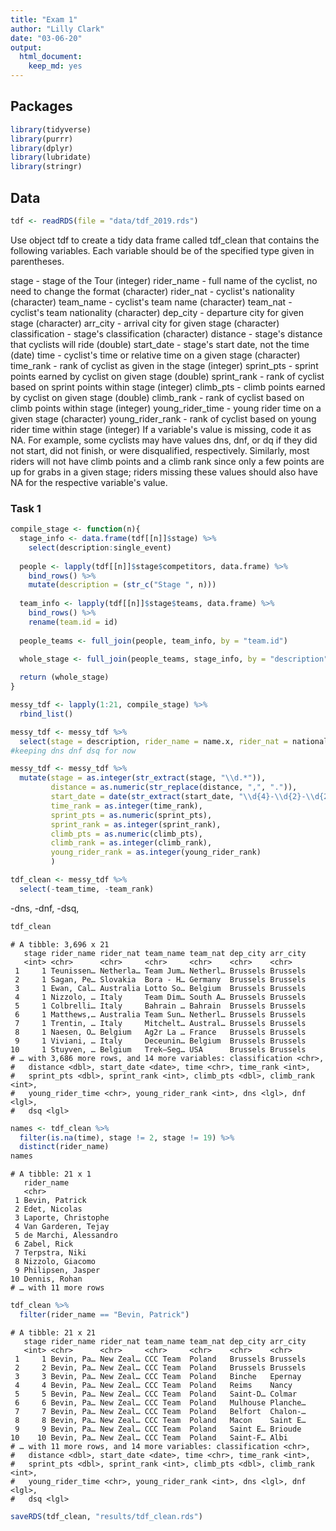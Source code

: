```yaml
---
title: "Exam 1"
author: "Lilly Clark"
date: "03-06-20"
output: 
  html_document:
    keep_md: yes
---
```




## Packages


```r
library(tidyverse)
library(purrr)
library(dplyr)
library(lubridate)
library(stringr)
```

## Data


```r
tdf <- readRDS(file = "data/tdf_2019.rds")
```

Use object tdf to create a tidy data frame called tdf_clean that contains the following variables. Each variable should be of the specified type given in parentheses.

stage - stage of the Tour (integer)
rider_name - full name of the cyclist, no need to change the format (character)
rider_nat - cyclist's nationality (character)
team_name - cyclist's team name (character)
team_nat - cyclist's team nationality (character)
dep_city - departure city for given stage (character)
arr_city - arrival city for given stage (character)
classification - stage's classification (character)
distance - stage's distance that cyclists will ride (double)
start_date - stage's start date, not the time (date)
time - cyclist's time or relative time on a given stage (character)
time_rank - rank of cyclist as given in the stage (integer)
sprint_pts - sprint points earned by cyclist on given stage (double)
sprint_rank - rank of cyclist based on sprint points within stage (integer)
climb_pts - climb points earned by cyclist on given stage (double)
climb_rank - rank of cyclist based on climb points within stage (integer)
young_rider_time - young rider time on a given stage (character)
young_rider_rank - rank of cyclist based on young rider time within stage (integer)
If a variable's value is missing, code it as NA. For example, some cyclists may have values dns, dnf, or dq if they did not start, did not finish, or were disqualified, respectively. Similarly, most riders will not have climb points and a climb rank since only a few points are up for grabs in a given stage; riders missing these values should also have NA for the respective variable's value.


### Task 1


```r
compile_stage <- function(n){
  stage_info <- data.frame(tdf[[n]]$stage) %>%
    select(description:single_event)
  
  people <- lapply(tdf[[n]]$stage$competitors, data.frame) %>%
    bind_rows() %>%
    mutate(description = (str_c("Stage ", n)))
  
  team_info <- lapply(tdf[[n]]$stage$teams, data.frame) %>%
    bind_rows() %>%
    rename(team.id = id)
  
  people_teams <- full_join(people, team_info, by = "team.id")
  
  whole_stage <- full_join(people_teams, stage_info, by = "description") 

  return (whole_stage)
}

messy_tdf <- lapply(1:21, compile_stage) %>%
  rbind_list()
```


```r
messy_tdf <- messy_tdf %>%
  select(stage = description, rider_name = name.x, rider_nat = nationality.x, team_name = team.name, team_nat = team.nationality, dep_city = departure_city, arr_city = arrival_city, classification, distance, start_date = scheduled, time = result.time, time_rank = result.time_ranking, team_time = result.team_time, team_rank = result.team_time_ranking, sprint_pts = result.sprint, sprint_rank = result.sprint_ranking, climb_pts = result.climber, climb_rank = result.climber_ranking, young_rider_time = result.young_rider, young_rider_rank = result.young_rider_ranking, dns, dnf, dsq)
#keeping dns dnf dsq for now
```


```r
messy_tdf <- messy_tdf %>%
  mutate(stage = as.integer(str_extract(stage, "\\d.*")),
         distance = as.numeric(str_replace(distance, ",", ".")), 
         start_date = date(str_extract(start_date, "\\d{4}-\\d{2}-\\d{2}")),
         time_rank = as.integer(time_rank), 
         sprint_pts = as.numeric(sprint_pts),
         sprint_rank = as.integer(sprint_rank),
         climb_pts = as.numeric(climb_pts),
         climb_rank = as.integer(climb_rank),
         young_rider_rank = as.integer(young_rider_rank)
         )

tdf_clean <- messy_tdf %>%
  select(-team_time, -team_rank)
```

-dns, -dnf, -dsq,


```r
tdf_clean
```

```
# A tibble: 3,696 x 21
   stage rider_name rider_nat team_name team_nat dep_city arr_city
   <int> <chr>      <chr>     <chr>     <chr>    <chr>    <chr>   
 1     1 Teunissen… Netherla… Team Jum… Netherl… Brussels Brussels
 2     1 Sagan, Pe… Slovakia  Bora - H… Germany  Brussels Brussels
 3     1 Ewan, Cal… Australia Lotto So… Belgium  Brussels Brussels
 4     1 Nizzolo, … Italy     Team Dim… South A… Brussels Brussels
 5     1 Colbrelli… Italy     Bahrain … Bahrain  Brussels Brussels
 6     1 Matthews,… Australia Team Sun… Netherl… Brussels Brussels
 7     1 Trentin, … Italy     Mitchelt… Austral… Brussels Brussels
 8     1 Naesen, O… Belgium   Ag2r La … France   Brussels Brussels
 9     1 Viviani, … Italy     Deceunin… Belgium  Brussels Brussels
10     1 Stuyven, … Belgium   Trek–Seg… USA      Brussels Brussels
# … with 3,686 more rows, and 14 more variables: classification <chr>,
#   distance <dbl>, start_date <date>, time <chr>, time_rank <int>,
#   sprint_pts <dbl>, sprint_rank <int>, climb_pts <dbl>, climb_rank <int>,
#   young_rider_time <chr>, young_rider_rank <int>, dns <lgl>, dnf <lgl>,
#   dsq <lgl>
```


```r
names <- tdf_clean %>%
  filter(is.na(time), stage != 2, stage != 19) %>%
  distinct(rider_name)
names
```

```
# A tibble: 21 x 1
   rider_name           
   <chr>                
 1 Bevin, Patrick       
 2 Edet, Nicolas        
 3 Laporte, Christophe  
 4 Van Garderen, Tejay  
 5 de Marchi, Alessandro
 6 Zabel, Rick          
 7 Terpstra, Niki       
 8 Nizzolo, Giacomo     
 9 Philipsen, Jasper    
10 Dennis, Rohan        
# … with 11 more rows
```

```r
tdf_clean %>%
  filter(rider_name == "Bevin, Patrick")
```

```
# A tibble: 21 x 21
   stage rider_name rider_nat team_name team_nat dep_city arr_city
   <int> <chr>      <chr>     <chr>     <chr>    <chr>    <chr>   
 1     1 Bevin, Pa… New Zeal… CCC Team  Poland   Brussels Brussels
 2     2 Bevin, Pa… New Zeal… CCC Team  Poland   Brussels Brussels
 3     3 Bevin, Pa… New Zeal… CCC Team  Poland   Binche   Epernay 
 4     4 Bevin, Pa… New Zeal… CCC Team  Poland   Reims    Nancy   
 5     5 Bevin, Pa… New Zeal… CCC Team  Poland   Saint-D… Colmar  
 6     6 Bevin, Pa… New Zeal… CCC Team  Poland   Mulhouse Planche…
 7     7 Bevin, Pa… New Zeal… CCC Team  Poland   Belfort  Chalon-…
 8     8 Bevin, Pa… New Zeal… CCC Team  Poland   Macon    Saint E…
 9     9 Bevin, Pa… New Zeal… CCC Team  Poland   Saint E… Brioude 
10    10 Bevin, Pa… New Zeal… CCC Team  Poland   Saint-F… Albi    
# … with 11 more rows, and 14 more variables: classification <chr>,
#   distance <dbl>, start_date <date>, time <chr>, time_rank <int>,
#   sprint_pts <dbl>, sprint_rank <int>, climb_pts <dbl>, climb_rank <int>,
#   young_rider_time <chr>, young_rider_rank <int>, dns <lgl>, dnf <lgl>,
#   dsq <lgl>
```


```r
saveRDS(tdf_clean, "results/tdf_clean.rds")
```

